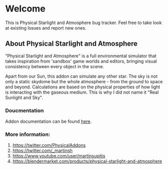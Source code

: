 # Welcome
This is Physical Starlight and Atmosphere bug tracker. Feel free to take look at existing Issues and report new ones.

## About Physical Starlight and Atmosphere
"Physical Starlight and Atmosphere" is a full environmental simulator that takes inspiration from 'sandbox' game worlds and editors, bringing visual consistency between every object in the scene.

Apart from our Sun, this addon can simulate any other star. The sky is not only a static skydome but the whole atmosphere - from the ground to space and beyond. Calculations are based on the physical properties of how light is interacting with the gaseous medium. This is why I did not name it "Real Sunlight and Sky".

### Doucmentation
Addon documentation can be found [here](https://starlight-manual.readthedocs.io/en/latest/).

### More information:
1. https://twitter.com/PhysicalAddons
2. https://twitter.com/_martinsh
3. https://www.youtube.com/user/martinsupitis
4. https://blendermarket.com/products/physical-starlight-and-atmosphere
